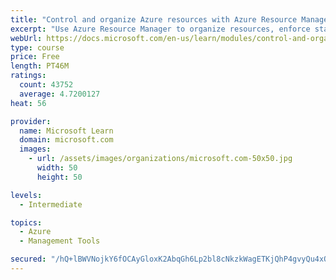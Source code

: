 ```yaml
---
title: "Control and organize Azure resources with Azure Resource Manager"
excerpt: "Use Azure Resource Manager to organize resources, enforce standards, and protect critical assets from deletion."
webUrl: https://docs.microsoft.com/en-us/learn/modules/control-and-organize-with-azure-resource-manager/
type: course
price: Free
length: PT46M
ratings:
  count: 43752
  average: 4.7200127
heat: 56

provider:
  name: Microsoft Learn
  domain: microsoft.com
  images:
    - url: /assets/images/organizations/microsoft.com-50x50.jpg
      width: 50
      height: 50

levels:
  - Intermediate

topics:
  - Azure
  - Management Tools

secured: "/hQ+lBWVNojkY6fOCAyGloxK2AbqGh6Lp2bl8cNkzkWagETKjQhP4gvyQu4xOzjYOmFFeEdrisBk1l0Q7tmR9aCST+mAFepNUdI1F9sCvEI4Tf2gjb54YCzbIvrfJBuRDVkaByB5HDycgAt9rQOb28Xy02s2UhIApwP8wg4Dx8cmfCI6SR5LiNJdPfXY0fIHR6KCX+KELRnQZrrnum+0ufGXXWQGHKfCK+2syPUyYswDHrIBxv8UszZt1fjvRCXlkiq/RPtsXHd/fZgYSRXl6+L6661HLCFMwicpteKJTp43EpHOJ3Ch6CPTd95wbEtN4i7h57Vru7yAefT3LIPo6RWiAzp7cKCAxc9doUDpknj3XvATQVhYjmU2TmzS9uj9Z/QLJo3ln/uDKS9LuCPmuysnZDeMfBKc0AR2kah5v8K7UQrcBYkVACsl7qQ230lM;U/r0yuBnI9dPeG+uKr1SLw=="
---
```


